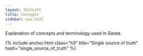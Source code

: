 ```yaml
---
layout: 2ColLeft
title: Concepts
sidebar: nav.html
---
```


Explanation of concepts and terminology used in Siesta.

{% include anchor.html class="h3" title="Single source of truth" hash="single_source_of_truth" %}

